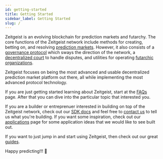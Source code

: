 ```yaml
---
id: getting-started
title: Getting Started
sidebar_label: Getting Started
slug: /
---
```


Zeitgeist is an evolving blockchain for prediction markets and futarchy. The
core functions of the Zeitgeist network include methods for creating, betting
on, and resolving [prediction markets][]. However, it also consists of a
[governance protocol][] which sways the direction of the network, a
[decentralized court][] to handle disputes, and utilities for operating
[futarchic organizations][].

Zeitgeist focuses on being the most advanced and usable decentralized prediction
market platform out there, all while implementing the most advanced protocol
technology.

If you are just getting started learning about Zeitgeist, start at the [FAQs][]
page. After that you can dive into the particular topic that interested you.

If you are a builder or entreprenuer interested in building on top of the
Zeitgeist network, check out our [SDK docs][] and feel free to [contact us][] to
tell us what you're building. If you want some inspiration, check out our
[applications][] page for some application ideas that we would like to see built
out.

If you want to just jump in and start using Zeitgeist, then check out our great
[guides][].

Happy predicting!!! 🔮

[prediction markets]: learn/prediction-markets.md
[governance protocol]: learn/governance.md
[decentralized court]: learn/court.md
[futarchic organizations]: learn/futarchy.md
[faqs]: faq.md
[sdk docs]: build/sdk.md
[contact us]: mailto:hi@zeitgeist.pm
[applications]: applications.md
[guides]: guide
